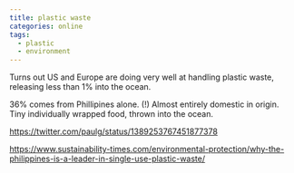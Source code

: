 ```yaml
---
title: plastic waste
categories: online
tags:
  - plastic
  - environment
---
```



Turns out US and Europe are doing very well at handling plastic waste, releasing less than 1% into the ocean.

36% comes from Phillipines alone. (!) Almost entirely domestic in origin. Tiny individually wrapped food, thrown into the ocean.

https://twitter.com/paulg/status/1389253767451877378

https://www.sustainability-times.com/environmental-protection/why-the-philippines-is-a-leader-in-single-use-plastic-waste/



